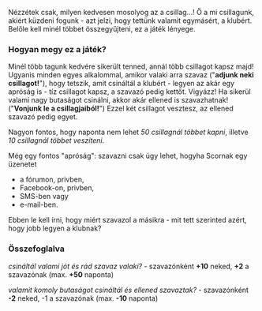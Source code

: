 Nézzétek csak, milyen kedvesen mosolyog az a csillag...!
Ő a mi csillagunk, akiért küzdeni fogunk - azt jelzi, hogy tettünk valamit egymásért, a klubért. Belőle kell minél többet összegyűjteni, ez a játék lényege.

### Hogyan megy ez a játék?

Minél több tagunk kedvére sikerült tenned, annál több csillagot kapsz majd! Ugyanis minden egyes alkalommal, amikor valaki arra szavaz ("**adjunk neki csillagot!**"), hogy tetszik, amit csináltál a klubért - legyen az akár egy apróság is - tíz csillagot kapsz, a szavazó pedig kettőt.
Vigyázz! Ha sikerül valami nagy butaságot csinálni, akkor akár ellened is szavazhatnak! ("**Vonjunk le a csillagjaiból!**") Ezzel két csillagot vesztesz, az ellened szavazó pedig egyet.

Nagyon fontos, hogy naponta nem lehet *50 csillagnál többet kapni*, illetve *10 csillagnál többet veszíteni*.

Még egy fontos "apróság": szavazni csak úgy lehet, hogyha Scornak egy üzenetet
* a fórumon, privben,
* Facebook-on, privben,
* SMS-ben vagy
* e-mail-ben.

Ebben le kell írni, hogy miért szavazol a másikra - mit tett szerinted azért, hogy jobb legyen a klubnak?

### Összefoglalva

*csináltál valami jót és rád szavaz valaki?* - szavazónként **+10** neked, **+2** a szavazónak (max. **+50** naponta)

*valamit komoly butaságot csináltál és ellened szavaztak?* - szavazónként **-2** neked, -1 a szavazónak (max. **-10** naponta)

